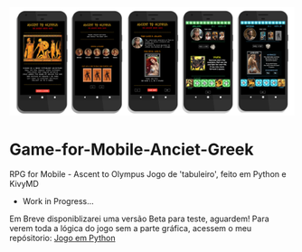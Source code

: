 ![](layout_telas_greek.jpg)
# Game-for-Mobile-Anciet-Greek
 RPG for Mobile - Ascent to Olympus
 Jogo de 'tabuleiro', feito em Python e KivyMD

- Work in Progress... 

Em Breve disponiblizarei uma versão Beta para teste, aguardem!
Para verem toda a lógica do jogo sem a parte gráfica, acessem o meu repósitorio:
[Jogo em Python](https://github.com/Bressar/Jogo-Grecia-antiga-version1)
